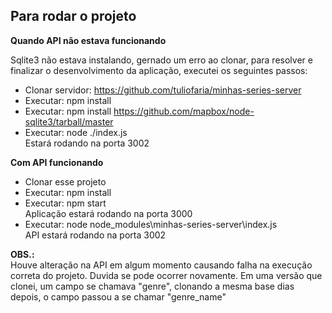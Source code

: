 ## Para rodar o projeto

**Quando API não estava funcionando** 

Sqlite3 não estava instalando, gernado um erro ao clonar, para resolver e finalizar o desenvolvimento da aplicação, executei os seguintes passos:
- Clonar servidor: https://github.com/tuliofaria/minhas-series-server
- Executar: npm install
- Executar: npm install https://github.com/mapbox/node-sqlite3/tarball/master
- Executar: node ./index.js \
Estará rodando na porta 3002

**Com API funcionando**

- Clonar esse projeto
- Executar: npm install
- Executar: npm start \
Aplicação estará rodando na porta 3000
- Executar: node node_modules\minhas-series-server\index.js \
API estará rodando na porta 3002

**OBS.:** \
Houve alteração na API em algum momento causando falha na execução correta do projeto. Duvida se pode ocorrer novamente. Em uma versão que clonei, um campo se chamava "genre", clonando a mesma base dias depois, o campo passou a se chamar "genre_name"
